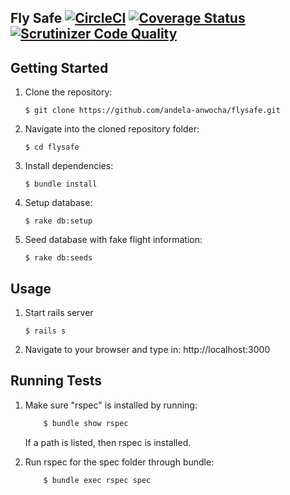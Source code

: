 ## Fly Safe [![CircleCI](https://circleci.com/gh/andela-anwocha/flysafe/tree/develop.svg?style=svg)](https://circleci.com/gh/andela-anwocha/flysafe/tree/develop) [![Coverage Status](https://coveralls.io/repos/github/andela-anwocha/flysafe/badge.svg?branch=ft-booking-page-management-121376557)](https://coveralls.io/github/andela-anwocha/flysafe?branch=ft-booking-page-management-121376557) [![Scrutinizer Code Quality](https://scrutinizer-ci.com/g/andela-anwocha/flysafe/badges/quality-score.png?b=ft-booking-page-management-121376557)](https://scrutinizer-ci.com/g/andela-anwocha/flysafe/?branch=ft-booking-page-management-121376557)

## Getting Started
1. Clone the repository:
    ````
    $ git clone https://github.com/andela-anwocha/flysafe.git
    ````

2. Navigate into the cloned repository folder:
    ```
    $ cd flysafe
    ```

3. Install dependencies:
    ```
    $ bundle install
    ```

4. Setup database:
    ```
    $ rake db:setup
    ```

5. Seed database with fake flight information:
    ```
    $ rake db:seeds
    ```

## Usage
1. Start rails server
    ```
    $ rails s
    ```

2. Navigate to your browser and type in: http://localhost:3000

## Running Tests
1. Make sure "rspec" is installed by running:
    ```sh
        $ bundle show rspec
    ```
    If a path is listed, then rspec is installed.

2. Run rspec for the spec folder through bundle:
    ```sh
        $ bundle exec rspec spec
    ```
